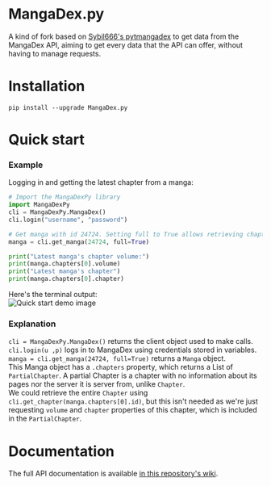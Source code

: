 # MangaDex.py

A kind of fork based on [Sybil666's pytmangadex](https://github.com/Sibyl666/pytmangadex) to get data from the MangaDex API, aiming to get every data that the API can offer, without having to manage requests.

# Installation
````
pip install --upgrade MangaDex.py 
````

# Quick start
### Example
Logging in and getting the latest chapter from a manga:
````python
# Import the MangaDexPy library
import MangaDexPy
cli = MangaDexPy.MangaDex()
cli.login("username", "password")

# Get manga with id 24724. Setting full to True allows retrieving chapters associated to this Manga
manga = cli.get_manga(24724, full=True)

print("Latest manga's chapter volume:")
print(manga.chapters[0].volume)
print("Latest manga's chapter")
print(manga.chapters[0].chapter)
````
Here's the terminal output:  
![Quick start demo image](https://api.proxymiity.fr/github/Proxymiity/MangaDex.py/quick_start_demo.png)

### Explanation
``cli = MangaDexPy.MangaDex()`` returns the client object used to make calls.  
``cli.login(u ,p)`` logs in to MangaDex using credentials stored in variables.  
``manga = cli.get_manga(24724, full=True)`` returns a `Manga` object.  
This Manga object has a ``.chapters`` property, which returns a List of `PartialChapter`. A partial Chapter is a chapter with no information about its pages nor the server it is server from, unlike `Chapter`.  
We could retrieve the entire ``Chapter`` using `cli.get_chapter(manga.chapters[0].id)`, but this isn't needed as we're just requesting `volume` and `chapter` properties of this chapter, which is included in the `PartialChapter`.

# Documentation

The full API documentation is available [in this repository's wiki](https://github.com/Proxymiity/MangaDex.py/wiki).